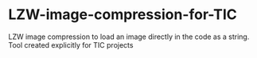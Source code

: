 # LZW-image-compression-for-TIC
LZW image compression to load an image directly in the code as a string. Tool created explicitly for TIC projects
